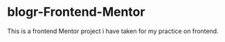 # blogr-Frontend-Mentor
This is a frontend Mentor project i have taken for my practice on frontend.
